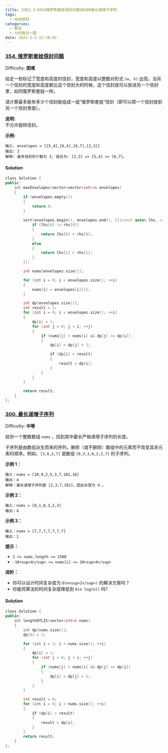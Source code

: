 ```yaml
---
title: 力扣2.3-H354俄罗斯套娃信封问题&N300最长递增子序列
tags:
  - 动态规划
categories:
  - 算法
  - 力扣每日一题
date: 2021-2-3 22:10:02
---
```


### [354\. 俄罗斯套娃信封问题](https://leetcode-cn.com/problems/russian-doll-envelopes/)

Difficulty: **困难**


给定一些标记了宽度和高度的信封，宽度和高度以整数对形式 `(w, h)` 出现。当另一个信封的宽度和高度都比这个信封大的时候，这个信封就可以放进另一个信封里，如同俄罗斯套娃一样。

请计算最多能有多少个信封能组成一组“俄罗斯套娃”信封（即可以把一个信封放到另一个信封里面）。

**说明:**  
不允许旋转信封。

**示例:**

```
输入: envelopes = [[5,4],[6,4],[6,7],[2,3]]
输出: 3 
解释: 最多信封的个数为 3, 组合为: [2,3] => [5,4] => [6,7]。
```


#### Solution

```c++
​class Solution {
public:
    int maxEnvelopes(vector<vector<int>>& envelopes)
    {
        if (envelopes.empty())
        {
            return 0;
        }
        
        sort(envelopes.begin(), envelopes.end(), [](const auto& lhs, const auto& rhs){
            if (lhs[0] != rhs[0])
            {
                return lhs[0] < rhs[0];
            }
            else
            {
                return lhs[1] > rhs[1];
            }
        });

        int nums[envelopes.size()];

        for (int i = 0; i < envelopes.size(); ++i)
        {
            nums[i] = envelopes[i][1];
        }

        int dp[envelopes.size()];
        int result = 1;
        for (int i = 0; i < envelopes.size(); ++i)
        {
            dp[i] = 1;
            for (int j = 0; j < i; ++j)
            {
                if (nums[j] < nums[i] && dp[j] >= dp[i])
                {
                    dp[i] = dp[j] + 1;

                    if (dp[i] > result)
                    {
                        result = dp[i];
                    }
                }
            }
        }

        return result;
    }
};
```

### [300\. 最长递增子序列](https://leetcode-cn.com/problems/longest-increasing-subsequence/)

Difficulty: **中等**


给你一个整数数组 `nums` ，找到其中最长严格递增子序列的长度。

子序列是由数组派生而来的序列，删除（或不删除）数组中的元素而不改变其余元素的顺序。例如，`[3,6,2,7]` 是数组 `[0,3,1,6,2,2,7]` 的子序列。

**示例 1：**

```
输入：nums = [10,9,2,5,3,7,101,18]
输出：4
解释：最长递增子序列是 [2,3,7,101]，因此长度为 4 。
```

**示例 2：**

```
输入：nums = [0,1,0,3,2,3]
输出：4
```

**示例 3：**

```
输入：nums = [7,7,7,7,7,7,7]
输出：1
```

**提示：**

*   `1 <= nums.length <= 2500`
*   `-10<sup>4</sup> <= nums[i] <= 10<sup>4</sup>`

**进阶：**

*   你可以设计时间复杂度为 `O(n<sup>2</sup>)` 的解决方案吗？
*   你能将算法的时间复杂度降低到 `O(n log(n))` 吗?


#### Solution


```c++
​class Solution {
public:
    int lengthOfLIS(vector<int>& nums)
    {
        int dp[nums.size()];
        dp[0] = 1;

        for (int i = 1; i < nums.size(); ++i)
        {
            dp[i] = 1;
            for (int j = 0; j < i; ++j)
            {
                if (nums[j] < nums[i] && dp[j] >= dp[i])
                {
                    dp[i] = dp[j] + 1;
                }
            }
        }

        int result = 0;
        for (int i = 0; i < nums.size(); ++i)
        {
            if (dp[i] > result)
            {
                result = dp[i];
            }
        }
        return result;
    }
};
```